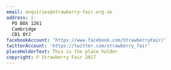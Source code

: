 ```yaml
---
email: enquiries@strawberry-fair.org.uk
address: |-
  PO BOX 1261  
  Cambridge  
  CB1 0YJ
facebookAccount: 'https://www.facebook.com/StrawberryFair/'
twitterAccount: 'https://twitter.com/strawberry_fair'
placeHolderText: This is the place holder
copyright: © Strawberry Fair 2017
---
```


